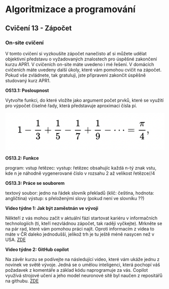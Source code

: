 # Algoritmizace a programování

## Cvičení 13 - Zápočet

### On-site cvičení

V tomto cvičení si vyzkoušíte zápočet nanečisto ať si můžete udělat objektivní představu o vyžadovaných znalostech pro úspěšné zakončení kurzu APR1. V cvičeních on-site máte uvedeno i mé řešení. V domácích cvičeních máte uvedeny další úkoly, které vám pomohou cvičit na zápočet. Pokud vše zvládnete, tak gratuluji, jste připraveni zakončit úspěšně studovaný kurz APR1.

**OS13.1: Posloupnost**

Vytvořte funkci, do které vložíte jako argument počet prvků, které se využití pro výpočet číselné řady, která představuje aproximaci čísla pí.

<img src="https://raw.githubusercontent.com/pavelberanek91/UJEP/main/APR1/Cvičen%C3%AD%2013/rada.png">


**OS13.2: Funkce**

program:
vstup řetězec:
vystup: řetězec obsahujíc každá n-tý znak vstu, kde n je náhodně vygenerované číslo v rozsahu 2 až velikost řetězce//4

**OS13.3: Práce se souborem**

textový soubor: jedno na řádek
slovník překladů (klíč: čeština, hodnota: angličtina)
výstup: s přeloženými slovy (pokud není ve slovníku ??)

**Video týdne 1: Jak být zaměstnán ve vývoji**

Někteří z vás mohou začít v aktuální fázi startovat kariéru v informačních technologiích (ti, kteří nezvládnou zápočet, tak raději vyčkejte). Mrkněte se na pár rad, které vám pomohou práci najít. Oproti informacím z videa to máte v ČR daleko jednodušší, jelikož trh je tu ještě méně nasycen než v USA. [ZDE](https://www.youtube.com/watch?v=Xg9ihH15Uto)

**Video týdne 2: GitHub copilot**

Na závěr kurzu se podívejte na následující video, které vám ukáže jednu z novinek ve světě vývoje. Jedná se o umělou inteligenci, která pochopí váš požadavek z komentáře a základ kódu naprogramuje za vás. Copilot využívá strojové učení a jeho model neuronové sítě byl naučen z repositářů na githubu. [ZDE](https://www.youtube.com/watch?v=4duqI8WyfqE)